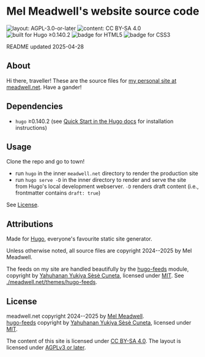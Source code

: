 # Mel Meadwell's website source code

![layout: AGPL-3.0-or-later](https://img.shields.io/badge/layout-AGPL--3.0--or--later-indianred?labelColor=darkslategrey)
![content: CC BY-SA 4.0](https://img.shields.io/badge/content-CC_BY--SA_4.0-indianred?labelColor=darkslategrey)
![built for Hugo ≥0.140.2](https://img.shields.io/badge/built_for-Hugo_%E2%89%A50.140.2-deeppink?logo=hugo&logoColor=white&labelColor=darkslategrey)
![badge for HTML5](https://img.shields.io/badge/HTML5-tomato?logo=html5&logoColor=white)
![badge for CSS3](https://img.shields.io/badge/CSS3-tomato?logo=css3&logoColor=white)

README updated 2025-04-28

## About

Hi there, traveller! These are the source files for [my personal site at meadwell.net](https://meadwell.net). Have a gander!

## Dependencies

- `hugo` ≥0.140.2 (see [Quick Start in the Hugo docs](https://gohugo.io/getting-started/quick-start/) for installation instructions)

## Usage

Clone the repo and go to town!

- run `hugo` in the inner `meadwell.net` directory to render the production site
- run `hugo serve -D` in the inner directory to render and serve the site from Hugo's local development webserver. `-D` renders draft content (i.e., frontmatter contains `draft: true`)

See [License](#license).

## Attributions

Made for [Hugo](https://gohugo.io/), everyone's favourite static site generator.

Unless otherwise noted, all source files are copyright 2024--2025 by Mel Meadwell.

The feeds on my site are handled beautifully by the [hugo-feeds](https://codeberg.org/yelosan/hugo-feeds) module, copyright by [Yahuhanan Yukiya Sèsè Cuneta](https://youronly.one/), licensed under [MIT](https://github.com/qx-7/meadwell.net/blob/main/meadwell.net/themes/hugo-feeds/LICENSE.markdown). See [./meadwell.net/themes/hugo-feeds](https://github.com/qx-7/meadwell.net/blob/main/meadwell.net/themes/hugo-feeds).

## License

meadwell.net copyright 2024--2025 by [Mel Meadwell](https://meadwell.net).  
[hugo-feeds](https://codeberg.org/yelosan/hugo-feeds) copyright by [Yahuhanan Yukiya Sèsè Cuneta](https://youronly.one/), licensed under [MIT](https://github.com/qx-7/meadwell.net/blob/main/meadwell.net/themes/hugo-feeds/LICENSE.markdown).

The content of this site is licensed under [CC BY-SA 4.0](https://github.com/qx-7/meadwell.net/blob/main/LICENSE.CC-BY-SA-4.0.markdown). The layout is licensed under [AGPLv3 or later](https://github.com/qx-7/meadwell.net/blob/main/LICENSE.AGPL-3.0-or-later.markdown).
